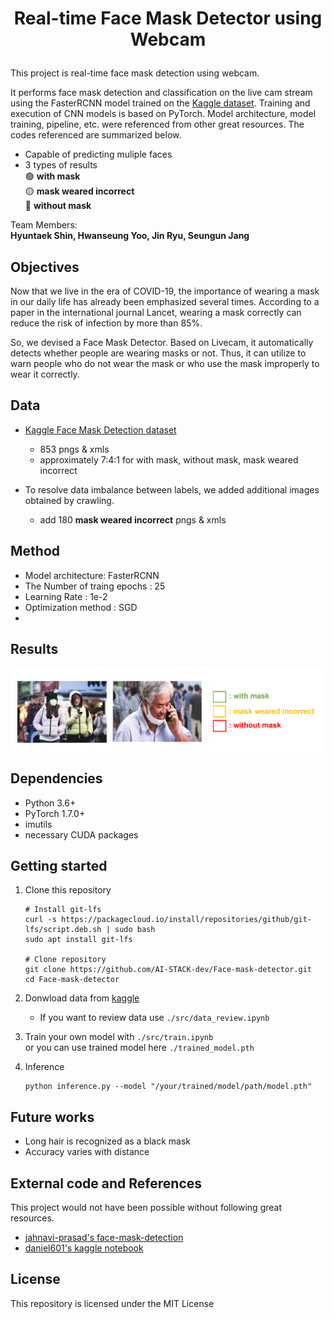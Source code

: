 <h1 align="center">
    <p>Real-time Face Mask Detector using Webcam</p>
</h1>

This project is real-time face mask detection using webcam. 

It performs face mask detection and classification on the live cam stream using the FasterRCNN model trained on the [Kaggle dataset](https://www.kaggle.com/andrewmvd/face-mask-detection). Training and execution of CNN models is based on PyTorch.
Model architecture, model training, pipeline, etc. were referenced from other great resources. The codes referenced are summarized below.

- Capable of predicting muliple faces
- 3 types of results  
        🟢 **with mask**  
        🟡 **mask weared incorrect**  
        🔴 **without mask** 

Team Members:  
**Hyuntaek Shin, Hwanseung Yoo, Jin Ryu, Seungun Jang**

## Objectives
Now that we live in the era of COVID-19, the importance of wearing a mask in our daily life has already been emphasized several times. According to a paper in the international journal Lancet, wearing a mask correctly can reduce the risk of infection by more than 85%.

So, we devised a Face Mask Detector. Based on Livecam, it automatically detects whether people are wearing masks or not. Thus, it can utilize to warn people who do not wear the mask or who use the mask improperly to wear it correctly.

## Data

- [Kaggle Face Mask Detection dataset](https://www.kaggle.com/andrewmvd/face-mask-detection)
    - 853 pngs & xmls
    - approximately 7:4:1 for with mask, without mask, mask weared incorrect
 
- To resolve data imbalance between labels, we added additional images obtained by crawling.
    - add 180 **mask weared incorrect** pngs & xmls

## Method
- Model architecture: FasterRCNN
- The Number of traing epochs : 25
- Learning Rate : 1e-2
- Optimization method : SGD
- 
## Results

<div align="center">
  <img src="./img/img1.png">
</div>

## Dependencies

- Python 3.6+
- PyTorch 1.7.0+
- imutils
- necessary CUDA packages

## Getting started

1. Clone this repository
    ```
    # Install git-lfs
    curl -s https://packagecloud.io/install/repositories/github/git-lfs/script.deb.sh | sudo bash
    sudo apt install git-lfs

    # Clone repository
    git clone https://github.com/AI-STACK-dev/Face-mask-detector.git
    cd Face-mask-detector
    ```
2. Donwload data from [kaggle](https://www.kaggle.com/andrewmvd/face-mask-detection)

    * If you want to review data use `./src/data_review.ipynb`


3. Train your own model with `./src/train.ipynb`  
 or you can use trained model here `./trained_model.pth`


4. Inference
    ```
    python inference.py --model "/your/trained/model/path/model.pth"
    ```


## Future works

- Long hair is recognized as a black mask 
- Accuracy varies with distance

## External code and References

This project would not have been possible without following great resources.

- [jahnavi-prasad's face-mask-detection](https://github.com/jahnavi-prasad/face-mask-detection) 
- [daniel601's kaggle notebook](https://www.kaggle.com/daniel601/pytorch-fasterrcnn)

## License

This repository is licensed under the MIT License
